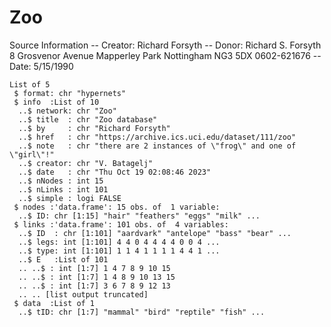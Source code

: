 # Zoo

Source Information
   -- Creator: Richard Forsyth
   -- Donor: Richard S. Forsyth 
             8 Grosvenor Avenue
             Mapperley Park
             Nottingham NG3 5DX
             0602-621676
   -- Date: 5/15/1990
```
List of 5
 $ format: chr "hypernets"
 $ info  :List of 10
  ..$ network: chr "Zoo"
  ..$ title  : chr "Zoo database"
  ..$ by     : chr "Richard Forsyth"
  ..$ href   : chr "https://archive.ics.uci.edu/dataset/111/zoo"
  ..$ note   : chr "there are 2 instances of \"frog\" and one of \"girl\"!"
  ..$ creator: chr "V. Batagelj"
  ..$ date   : chr "Thu Oct 19 02:08:46 2023"
  ..$ nNodes : int 15
  ..$ nLinks : int 101
  ..$ simple : logi FALSE
 $ nodes :'data.frame': 15 obs. of  1 variable:
  ..$ ID: chr [1:15] "hair" "feathers" "eggs" "milk" ...
 $ links :'data.frame': 101 obs. of  4 variables:
  ..$ ID  : chr [1:101] "aardvark" "antelope" "bass" "bear" ...
  ..$ legs: int [1:101] 4 4 0 4 4 4 4 0 0 4 ...
  ..$ type: int [1:101] 1 1 4 1 1 1 1 4 4 1 ...
  ..$ E   :List of 101
  .. ..$ : int [1:7] 1 4 7 8 9 10 15
  .. ..$ : int [1:7] 1 4 8 9 10 13 15
  .. ..$ : int [1:7] 3 6 7 8 9 12 13
  .. .. [list output truncated]
 $ data  :List of 1
  ..$ tID: chr [1:7] "mammal" "bird" "reptile" "fish" ...
```
